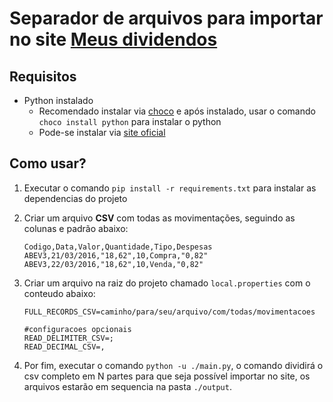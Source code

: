 # Separador de arquivos para importar no site [Meus dividendos](https://portal.meusdividendos.com/)

## Requisitos
- Python instalado
    - Recomendado instalar via [choco](https://chocolatey.org/install) e após instalado, usar o comando `choco install python` para instalar o python
    - Pode-se instalar via [site oficial](https://www.python.org/downloads/)

## Como usar?

1. Executar o comando `pip install -r requirements.txt` para instalar as dependencias do projeto
2. Criar um arquivo **CSV** com todas as movimentações, seguindo as colunas e padrão abaixo:

    ```
    Codigo,Data,Valor,Quantidade,Tipo,Despesas
    ABEV3,21/03/2016,"18,62",10,Compra,"0,82"
    ABEV3,22/03/2016,"18,62",10,Venda,"0,82"
    ```
3. Criar um arquivo na raiz do projeto chamado `local.properties` com o conteudo abaixo:
    ```properties
    FULL_RECORDS_CSV=caminho/para/seu/arquivo/com/todas/movimentacoes

    #configuracoes opcionais
    READ_DELIMITER_CSV=; 
    READ_DECIMAL_CSV=,
    ```

4. Por fim, executar o comando `python -u ./main.py`, o comando dividirá o csv completo em N partes para que seja possível importar no site, os arquivos estarão em sequencia na pasta `./output`.